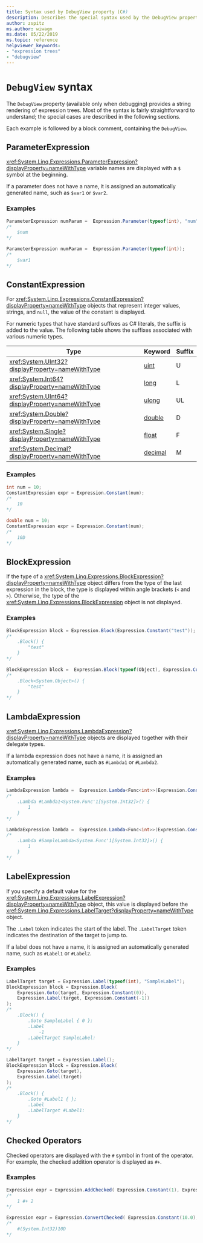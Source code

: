 ```yaml
---
title: Syntax used by DebugView property (C#)
description: Describes the special syntax used by the DebugView property to produce a string representation of expression trees
author: zspitz
ms.author: wiwagn
ms.date: 05/22/2019
ms.topic: reference
helpviewer_keywords:
- "expression trees"
- "debugview"
---
```


# `DebugView` syntax

The `DebugView` property (available only when debugging) provides a string rendering of expression trees. Most of the syntax is fairly straightforward to understand; the special cases are described in the following sections.

Each example is followed by a block comment, containing the `DebugView`. 

## ParameterExpression 

<xref:System.Linq.Expressions.ParameterExpression?displayProperty=nameWithType> variable names are displayed with a `$` symbol at the beginning.
  
If a parameter does not have a name, it is assigned an automatically generated name, such as `$var1` or `$var2`.
  
### Examples

```csharp
ParameterExpression numParam =  Expression.Parameter(typeof(int), "num");
/*
    $num
*/

ParameterExpression numParam =  Expression.Parameter(typeof(int));
/*
    $var1
*/
```

## ConstantExpression  

For <xref:System.Linq.Expressions.ConstantExpression?displayProperty=nameWithType> objects that represent integer values, strings, and `null`, the value of the constant is displayed.  
  
For numeric types that have standard suffixes as C# literals, the suffix is added to the value. The following table shows the suffixes associated with various numeric types.  

| Type | Keyword | Suffix |  
|--|--|--|  
| <xref:System.UInt32?displayProperty=nameWithType> | [uint](../../../language-reference/keywords/uint.md) | U |  
| <xref:System.Int64?displayProperty=nameWithType> | [long](../../../language-reference/keywords/long.md) | L |  
| <xref:System.UInt64?displayProperty=nameWithType> | [ulong](../../../language-reference/keywords/ulong.md) | UL |  
| <xref:System.Double?displayProperty=nameWithType> | [double](../../../language-reference/keywords/double.md) | D |  
| <xref:System.Single?displayProperty=nameWithType> | [float](../../../language-reference/keywords/float.md) | F |  
| <xref:System.Decimal?displayProperty=nameWithType> | [decimal](../../../language-reference/keywords/decimal.md) | M |  
  
### Examples  

```csharp
int num = 10; 
ConstantExpression expr = Expression.Constant(num);
/*
    10
*/

double num = 10; 
ConstantExpression expr = Expression.Constant(num);
/*
    10D
*/
```

## BlockExpression
 
If the type of a <xref:System.Linq.Expressions.BlockExpression?displayProperty=nameWithType> object differs from the type of the last expression in the block, the type is displayed within angle brackets (`<` and `>`). Otherwise, the type of the <xref:System.Linq.Expressions.BlockExpression> object is not displayed.  
  
### Examples  

```csharp
BlockExpression block = Expression.Block(Expression.Constant("test"));
/*
    .Block() {
        "test"
    }
*/

BlockExpression block =  Expression.Block(typeof(Object), Expression.Constant("test"));
/*
    .Block<System.Object>() {
        "test"
    }
*/
```

## LambdaExpression

<xref:System.Linq.Expressions.LambdaExpression?displayProperty=nameWithType> objects are displayed together with their delegate types.
  
If a lambda expression does not have a name, it is assigned an automatically generated name, such as `#Lambda1` or `#Lambda2`.
  
### Examples

```csharp
LambdaExpression lambda =  Expression.Lambda<Func<int>>(Expression.Constant(1));
/*
    .Lambda #Lambda1<System.Func'1[System.Int32]>() {
        1
    }
*/

LambdaExpression lambda =  Expression.Lambda<Func<int>>(Expression.Constant(1), "SampleLambda", null);
/*
    .Lambda #SampleLambda<System.Func'1[System.Int32]>() {
        1
    }
*/
```
  
## LabelExpression

If you specify a default value for the <xref:System.Linq.Expressions.LabelExpression?displayProperty=nameWithType> object, this value is displayed before the <xref:System.Linq.Expressions.LabelTarget?displayProperty=nameWithType> object.
  
The `.Label` token indicates the start of the label. The `.LabelTarget` token indicates the destination of the target to jump to.
  
If a label does not have a name, it is assigned an automatically generated name, such as `#Label1` or `#Label2`.
  
### Examples

```csharp
LabelTarget target = Expression.Label(typeof(int), "SampleLabel");
BlockExpression block = Expression.Block(
    Expression.Goto(target, Expression.Constant(0)),
    Expression.Label(target, Expression.Constant(-1))
);
/*
    .Block() {
        .Goto SampleLabel { 0 };
        .Label
            -1
        .LabelTarget SampleLabel:
    }
*/

LabelTarget target = Expression.Label();
BlockExpression block = Expression.Block(
    Expression.Goto(target),
    Expression.Label(target)
);
/*
    .Block() {
        .Goto #Label1 { };
        .Label
        .LabelTarget #Label1:
    }
*/
```
  
## Checked Operators  

Checked operators are displayed with the `#` symbol in front of the operator. For example, the checked addition operator is displayed as `#+`.  
  
### Examples  

```csharp
Expression expr = Expression.AddChecked( Expression.Constant(1), Expression.Constant(2));
/*
    1 #+ 2
*/

Expression expr = Expression.ConvertChecked( Expression.Constant(10.0), typeof(int));
/*
    #(System.Int32)10D
*/
```